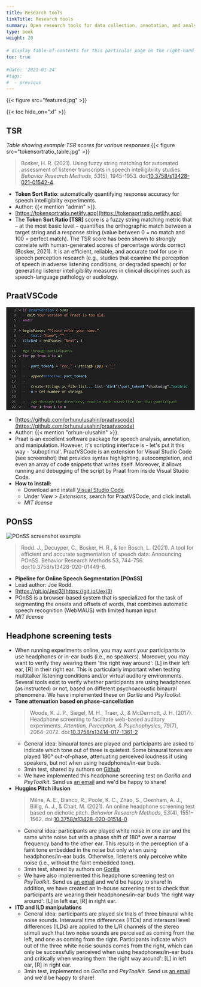 ```yaml
---
title: Research tools
linkTitle: Research tools
summary: Open research tools for data collection, annotation, and analysis.
type: book
weight: 20

# display table-of-contents for this particular page on the right-hand side?
toc: true

#date: '2021-01-24'
#tags:
#  - previous
---
```


{{< figure src="featured.jpg" >}}

{{< toc hide_on="xl" >}}

## TSR
*Table showing example TSR scores for various responses*
{{< figure src="tokensortratio_table.jpg" >}}
> Bosker, H. R. (2021). Using fuzzy string matching for automated assessment of listener transcripts in speech intelligibility studies. *Behavior Research Methods, 53*(5), 1945-1953. doi:[10.3758/s13428-021-01542-4](https://doi.org/10.3758/s13428-021-01542-4).
- **Token Sort Ratio**: automatically quantifying response accuracy for speech intelligiblity experiments.
- Author: {{< mention "admin" >}}.
- [https://tokensortratio.netlify.app](https://tokensortratio.netlify.app)
- The **Token Sort Ratio [TSR]** score is a fuzzy string matching metric that – at the most basic level – quantifies the orthographic match between a target string and a response string (value between 0 = no match and 100 = perfect match). The TSR score has been shown to strongly correlate with human-generated scores of percentage words correct (Bosker, 2021). It is an efficient, reliable, and accurate tool for use in speech perception research (e.g., studies that examine the perception of speech in adverse listening conditions, or degraded speech) or for generating listener intelligibility measures in clinical disciplines such as speech-language pathology or audiology.



## PraatVSCode
<img src="https://github.com/orhunulusahin/praatvscode/blob/main/assets/syntax_after.png?raw=true" alt="PraatVSCode screenshot example" width="600"/>

- [https://github.com/orhunulusahin/praatvscode](https://github.com/orhunulusahin/praatvscode)
- Author: {{< mention "orhun-ulusahin" >}}.
- Praat is an excellent software package for speech analysis, annotation, and manipulation. However, it's scripting interface is - let's put it this way - 'suboptimal'. PraatVSCode is an extension for Visual Studio Code (see screenshot) that provides syntax highlighting, autocompletion, and even an array of code snippets that writes itself. Moreover, it allows running and debugging of the script by Praat from inside Visual Studio Code.
- **How to install:**
  - Download and install [Visual Studio Code](https://code.visualstudio.com/).
  - Under *View* > *Extensions*, search for PraatVSCode, and click install.
  - *MIT license*



## POnSS
<img src="https://media.springernature.com/full/springer-static/image/art%3A10.3758%2Fs13428-020-01449-6/MediaObjects/13428_2020_1449_Fig2_HTML.png?as=webp" alt="POnSS screenshot example" width="600"/>

> Rodd. J., Decuyper, C., Bosker, H. R., & ten Bosch, L. (2021). A tool for efficient and accurate segmentation of speech data: Announcing POnSS. Behavior Research Methods 53, 744-756. doi:10.3758/s13428-020-01449-6.
- **Pipeline for Online Speech Segmentation [POnSS]**
- Lead author: Joe Rodd.
- [https://git.io/Jexj3](https://git.io/Jexj3)
- POnSS is a browser-based system that is specialized for the task of segmenting the onsets and offsets of words, that combines automatic speech recognition (WebMAUS) with limited human input.
- *MIT license*



## Headphone screening tests
- When running experiments online, you may want your participants to use headphones or in-ear buds (i.e., no speakers). Moreover, you may want to verify they wearing them 'the right way around': [L] in their left ear, [R] in their right ear. This is particularly important when testing multitalker listening conditions and/or virtual auditory environments. Several tools exist to verify whether participants are using headphones (as instructed) or not, based on different psychoacoustic binaural phenomena. We have implemented these on *Gorilla* and *PsyToolkit*.
- **Tone attenuation based on phase-cancellation**
  > Woods, K. J. P., Siegel, M. H., Traer, J., & McDermott, J. H. (2017). Headphone screening to facilitate web-based auditory experiments. *Attention, Perception, & Psychophysics, 79*(7), 2064–2072. doi:[10.3758/s13414-017-1361-2](https://doi.org/10.3758/s13414-017-1361-2)
  - General idea: binaural tones are played and participants are asked to indicate which tone out of three is quietest. Some binaural tones are played 180° out-of-phase, attenuating perceived loudness if using speakers, but not when using headphones/in-ear buds.
  - 3min test, shared by authors on [Github](https://github.com/mcdermottLab/HeadphoneCheck)
  - We have implemented this headphone screening test on *Gorilla* and *PsyToolkit*. Send us [an email](https://hrbosker.netlify.app/contact) and we'd be happy to share!
- **Huggins Pitch illusion**
  > Milne, A. E., Bianco, R., Poole, K. C., Zhao, S., Oxenham, A. J., Billig, A. J., & Chait, M. (2021). An online headphone screening test based on dichotic pitch. *Behavior Research Methods, 53*(4), 1551–1562. doi:[10.3758/s13428-020-01514-0](https://doi.org/10.3758/s13428-020-01514-0)
  - General idea: participants are played white noise in one ear and the same white noise but with a phase shift of 180° over a narrow frequency band to the other ear. This results in the perception of a faint tone embedded in the noise but only when using headphones/in-ear buds. Otherwise, listeners only perceive white noise (i.e., without the faint embedded tone).
  - 3min test, shared by authors on [Gorilla](https://app.gorilla.sc/openmaterials/100917)
  - We have also implemented this headphone screening test on *PsyToolkit*. Send us [an email](https://hrbosker.netlify.app/contact) and we'd be happy to share!
In addition, we have created an in-house screening test to check that participants are wearing their headphones/in-ear buds 'the right way around': [L] in left ear, [R] in right ear.
- **ITD and ILD manipulations**
  - General idea: participants are played six trials of three binaural white noise sounds. Interaural time differences (ITDs) and interaural level differences (ILDs) are applied to the L/R channels of the stereo stimuli such that two noise sounds are perceived as coming from the left, and one as coming from the right. Participants indicate which out of the three white noise sounds comes from the right, which can only be successfully perceived when using headphones/in-ear buds and critically when wearing them 'the right way around': [L] in left ear, [R] in right ear.
  - 3min test, implemented on *Gorilla* and *PsyToolkit*. Send us [an email](https://hrbosker.netlify.app/contact) and we'd be happy to share!

